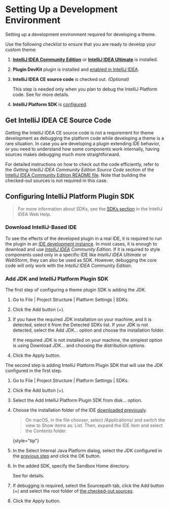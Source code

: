 <!-- Copyright 2000-2025 JetBrains s.r.o. and contributors. Use of this source code is governed by the Apache 2.0 license. -->

# Setting Up a Development Environment

<link-summary>Setting up a development environment required for developing a theme.</link-summary>

<procedure title="Preliminary Steps">

<include from="snippets.topic" element-id="pluginDevKitAvailability"/>

Use the following checklist to ensure that you are ready to develop your custom theme:

1. **[IntelliJ IDEA Community Edition](https://www.jetbrains.com/idea/download/)** or **[IntelliJ IDEA Ultimate](https://www.jetbrains.com/idea/download/)** is installed.
2. **Plugin DevKit** plugin is installed and [enabled in IntelliJ IDEA](https://www.jetbrains.com/help/idea/managing-plugins.html).
3. **IntelliJ IDEA CE source code** is checked out. _(Optional)_

   This step is needed only when you plan to debug the IntelliJ Platform code.
   See [](#get-intellij-idea-ce-source-code) for more details.
4. **IntelliJ Platform SDK** is [configured](#configuring-intellij-platform-plugin-sdk).

</procedure>

## Get IntelliJ IDEA CE Source Code

Getting the IntelliJ IDEA CE source code is not a requirement for theme development as debugging the platform code while developing a theme is a rare situation.
In case you are developing a plugin extending IDE behavior, or you need to understand how some components work internally, having sources makes debugging much more straightforward.

For detailed instructions on how to check out the code efficiently, refer to the _Getting IntelliJ IDEA Community Edition Source Code_ section of the [IntelliJ IDEA Community Edition README file](%gh-ic%/README.md).
Note that building the checked-out sources is not required in this case.

## Configuring IntelliJ Platform Plugin SDK

> For more information about SDKs, see the [SDKs section](https://www.jetbrains.com/help/idea/working-with-sdks.html) in the IntelliJ IDEA Web Help.

### Download IntelliJ-Based IDE

To see the effects of the developed plugin in a real IDE, it is required to run the plugin in an [IDE development instance](ide_development_instance.md).
In most cases, it is enough to download and use _[IntelliJ IDEA](https://www.jetbrains.com/idea/download/) Community Edition_.
If it is required to style components used only in a specific IDE like _IntelliJ IDEA Ultimate_ or _WebStorm_, they can also be used as SDK.
However, debugging the core code will only work with the _IntelliJ IDEA Community Edition_.

### Add JDK and IntelliJ Platform Plugin SDK

The first step of configuring a theme plugin SDK is adding the JDK.

<include from="snippets.topic" element-id="apiChangesJavaVersion"/>

<procedure title="Add JDK" id="add-jdk">

1. Go to <ui-path>File | Project Structure | Platform Settings | SDKs</ui-path>.
2. Click the <control>Add</control> button (<control>+</control>).
3. If you have the required JDK installation on your machine, and it is detected, select it from the <control>Detected SDKs</control> list.
   If your JDK is not detected, select the <control>Add JDK...</control> option and choose the installation folder.

   If the required JDK is not installed on your machine, the simplest option is using <control>Download JDK...</control> and choosing the distribution options.
4. Click the <control>Apply</control> button.

</procedure>

The second step is adding IntelliJ Platform Plugin SDK that will use the JDK configured in the first step.

<procedure title="Add IntelliJ Platform Plugin SDK" id="add-intellij-platform-plugin-sdk">

1. Go to <ui-path>File | Project Structure | Platform Settings | SDKs</ui-path>.
2. Click the <control>Add</control> button (<control>+</control>).
3. Select the <control>Add IntelliJ Platform Plugin SDK from disk...</control> option.
4. Choose the installation folder of the IDE [downloaded previously](#download-intellij-based-ide).
   > On macOS, in the file chooser, select <path>/Applications/</path> and switch the view to <control>Show items as: List</control>.
   > Then, expand the IDE item and select the <path>Contents</path> folder.
   >
   {style="tip"}
5. In the <control>Select Internal Java Platform</control> dialog, select the JDK configured in the [previous step](#add-jdk) and click the <control>OK</control> button.
6. In the added SDK, specify the <control>Sandbox Home</control> directory.

   See [](ide_development_instance.md#the-development-instance-sandbox-directory) for details.
7. If debugging is required, select the <control>Sourcepath</control> tab, click the <control>Add</control> button (<control>+</control>) and select the root folder of [the checked-out sources](#get-intellij-idea-ce-source-code).
8. Click the <control>Apply</control> button.

</procedure>
